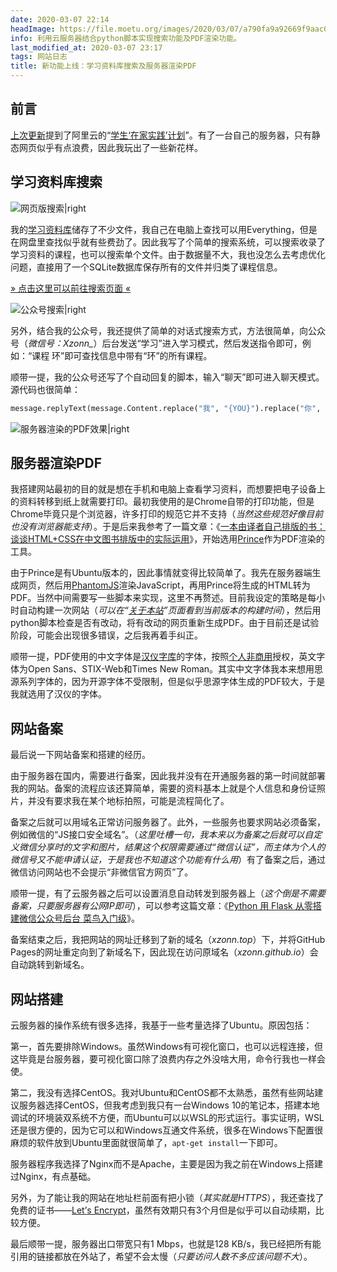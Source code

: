 ```yaml
---
date: 2020-03-07 22:14
headImage: https://file.moetu.org/images/2020/03/07/a790fa9a92669f9aac086cc38ef8272473fe3f2b07037787.png
info: 利用云服务器结合python脚本实现搜索功能及PDF渲染功能。
last_modified_at: 2020-03-07 23:17
tags: 网站日志
title: 新功能上线：学习资料库搜索及服务器渲染PDF
---
```

## 前言

[上次更新](/posts/Update-3-0.html)提到了阿里云的“[学生‘在家实践’计划](https://developer.aliyun.com/adc/student/)”。有了一台自己的服务器，只有静态网页似乎有点浪费，因此我玩出了一些新花样。

## 学习资料库搜索

![网页版搜索\|right](https://file.moetu.org/images/2020/03/07/a790fa9a92669f9aac086cc38ef8272473fe3f2b07037787.png)

我的[学习资料库](/posts/Study.html)储存了不少文件，我自己在电脑上查找可以用Everything，但是在网盘里查找似乎就有些费劲了。因此我写了个简单的搜索系统，可以搜索收录了学习资料的课程，也可以搜索单个文件。由于数据量不大，我也没怎么去考虑优化问题，直接用了一个SQLite数据库保存所有的文件并归类了课程信息。

[» 点击这里可以前往搜索页面 «](/tools/Study-Search.html)

![公众号搜索\|right](https://file.moetu.org/images/2020/03/07/6b0de472202b8f73984a79a16f625b9ee3162da39c4a0d45.png)

另外，结合我的公众号，我还提供了简单的对话式搜索方式，方法很简单，向公众号（*微信号：Xzonn_*）后台发送“学习”进入学习模式，然后发送指令即可，例如：“课程 环”即可查找信息中带有“环”的所有课程。

顺带一提，我的公众号还写了个自动回复的脚本，输入“聊天”即可进入聊天模式。源代码也很简单：

```python
message.replyText(message.Content.replace("我", "{YOU}").replace("你", "我").replace("{YOU}", "你").replace("吗", "").replace("？", "。"))
```

![服务器渲染的PDF效果\|right](https://file.moetu.org/images/2020/03/07/cb472f085051d72a956def72c1ea4e53a4ef7e913aabb671.png)

## 服务器渲染PDF

我搭建网站最初的目的就是想在手机和电脑上查看学习资料，而想要把电子设备上的资料转移到纸上就需要打印。最初我使用的是Chrome自带的打印功能，但是Chrome毕竟只是个浏览器，许多打印的规范它并不支持（*当然这些规范好像目前也没有浏览器能支持*）。于是后来我参考了一篇文章：《[一本由译者自己排版的书：谈谈HTML+CSS在中文图书排版中的实际运用](https://gitbook.cn/books/595074f5b4d2717e5559d671/index.html)》，开始选用[Prince](https://www.princexml.com/)作为PDF渲染的工具。

由于Prince是有Ubuntu版本的，因此事情就变得比较简单了。我先在服务器端生成网页，然后用[PhantomJS](https://phantomjs.org/)渲染JavaScript，再用Prince将生成的HTML转为PDF。当然中间需要写一些脚本来实现，这里不再赘述。目前我设定的策略是每小时自动构建一次网站（*可以在“[关于本站](/posts/About.html)”页面看到当前版本的构建时间*），然后用python脚本检查是否有改动，将有改动的网页重新生成PDF。由于目前还是试验阶段，可能会出现很多错误，之后我再着手纠正。

顺带一提，PDF使用的中文字体是[汉仪字库](http://hanyi.com.cn/)的字体，按照[个人非商用](http://hanyi.com.cn/faq-doc-1)授权，英文字体为Open Sans、STIX-Web和Times New Roman。其实中文字体我本来想用思源系列字体的，因为开源字体不受限制，但是似乎思源字体生成的PDF较大，于是我就选用了汉仪的字体。

## 网站备案

最后说一下网站备案和搭建的经历。

由于服务器在国内，需要进行备案，因此我并没有在开通服务器的第一时间就部署我的网站。备案的流程应该还算简单，需要的资料基本上就是个人信息和身份证照片，并没有要求我在某个地标拍照，可能是流程简化了。

备案之后就可以用域名正常访问服务器了。此外，一些服务也要求网站必须备案，例如微信的“JS接口安全域名”。（*这里吐槽一句，我本来以为备案之后就可以自定义微信分享时的文字和图片，结果这个权限需要通过“微信认证”，而主体为个人的微信号又不能申请认证，于是我也不知道这个功能有什么用*）有了备案之后，通过微信访问网站也不会提示“非微信官方网页”了。

顺带一提，有了云服务器之后可以设置消息自动转发到服务器上（*这个倒是不需要备案，只要服务器有公网IP即可*），可以参考这篇文章：《[Python 用 Flask 从零搭建微信公众号后台 菜鸟入门级](https://zhuanlan.zhihu.com/p/46720483)》。

备案结束之后，我把网站的网址迁移到了新的域名（*xzonn.top*）下，并将GitHub Pages的网址重定向到了新域名下，因此现在访问原域名（*xzonn.github.io*）会自动跳转到新域名。

## 网站搭建

云服务器的操作系统有很多选择，我基于一些考量选择了Ubuntu。原因包括：

第一，首先要排除Windows。虽然Windows有可视化窗口，也可以远程连接，但这毕竟是台服务器，要可视化窗口除了浪费内存之外没啥大用，命令行我也一样会使。

第二，我没有选择CentOS。我对Ubuntu和CentOS都不太熟悉，虽然有些网站建议服务器选择CentOS，但我考虑到我只有一台Windows 10的笔记本，搭建本地调试的环境装双系统不方便，而Ubuntu可以以WSL的形式运行。事实证明，WSL还是很方便的，因为它可以和Windows互通文件系统，很多在Windows下配置很麻烦的软件放到Ubuntu里面就很简单了，`apt-get install`一下即可。

服务器程序我选择了Nginx而不是Apache，主要是因为我之前在Windows上搭建过Nginx，有点基础。

另外，为了能让我的网站在地址栏前面有把小锁（*其实就是HTTPS*），我还查找了免费的证书——[Let<span lang="en">’</span>s Encrypt](https://letsencrypt.org/zh-cn/docs/)，虽然有效期只有3个月但是似乎可以自动续期，比较方便。

最后顺带一提，服务器出口带宽只有1&nbsp;Mbps，也就是128&nbsp;KB/s，我已经把所有能引用的链接都放在外站了，希望不会太慢（*只要访问人数不多应该问题不大*）。